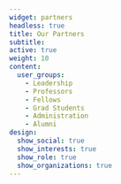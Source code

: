 ```yaml
---
widget: partners
headless: true
title: Our Partners
subtitle:
active: true
weight: 10
content:
  user_groups:
    - Leadership
    - Professors
    - Fellows
    - Grad Students
    - Administration
    - Alumni
design:
  show_social: true
  show_interests: true
  show_role: true
  show_organizations: true
---
```

